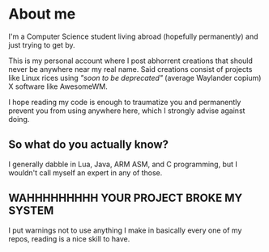 # About me
I'm a Computer Science student living abroad (hopefully permanently) and just trying to get by.

This is my personal account where I post abhorrent creations that should never be anywhere near my real
name. Said creations consist of projects like Linux rices using _"soon to be deprecated"_ (average 
Waylander copium) X software like AwesomeWM.

I hope reading my code is enough to traumatize you and permanently prevent you from using anywhere here,
which I strongly advise against doing.

## So what do you actually know?
I generally dabble in Lua, Java, ARM ASM, and C programming, but I wouldn't call myself an expert in any
of those.

## WAHHHHHHHHH YOUR PROJECT BROKE MY SYSTEM
I put warnings not to use anything I make in basically every one of my repos, reading is a nice skill to have.
